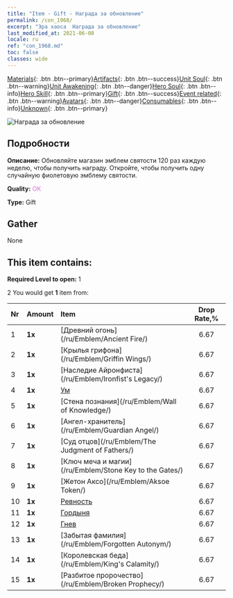 ```yaml
---
title: "Item - Gift - Награда за обновление"
permalink: /con_1968/
excerpt: "Эра хаоса  Награда за обновление"
last_modified_at: 2021-06-08
locale: ru
ref: "con_1968.md"
toc: false
classes: wide
---
```

 [Materials](/ItemsRU/){: .btn .btn--primary}[Artifacts](/ItemsRU/Artifacts/){: .btn .btn--success}[Unit Soul](/ItemsRU/UnitSoul/){: .btn .btn--warning}[Unit Awakening](/ItemsRU/UnitAwakening/){: .btn .btn--danger}[Hero Soul](/ItemsRU/HeroSoul/){: .btn .btn--info}[Hero Skill](/ItemsRU/HeroSkill/){: .btn .btn--primary}[Gift](/ItemsRU/Gift/){: .btn .btn--success}[Event related](/ItemsRU/Events/){: .btn .btn--warning}[Avatars](/ItemsRU/Avatars/){: .btn .btn--danger}[Consumables](/ItemsRU/Consumables/){: .btn .btn--info}[Unknown](/ItemsRU/Unknown/){: .btn .btn--primary}

 ![Награда за обновление](/images/t/shenghui_4.png)

## Подробности
 **Описание:** Обновляйте магазин эмблем святости 120 раз каждую неделю, чтобы получить награду. Откройте, чтобы получить одну случайную фиолетовую эмблему святости.

 **Quality:** <span style="color: #DA70D6">OK</span>

 **Type:** Gift

## Gather

  None

## This item contains:

 **Required Level to open:** 1

 2 You would get **1** item  from:

  | Nr | Amount |     Item    | Drop Rate,% |
  |:---|:-------|:------------|:---------:|
  | 1 |  **1x** | [Древний огонь](/ru/Emblem/Ancient Fire/) | 6.67 | 
  | 2 |  **1x** | [Крылья грифона](/ru/Emblem/Griffin Wings/) | 6.67 | 
  | 3 |  **1x** | [Наследие Айронфиста](/ru/Emblem/Ironfist's Legacy/) | 6.67 | 
  | 4 |  **1x** | [Ум](/ru/Emblem/Witness/) | 6.67 | 
  | 5 |  **1x** | [Стена познания](/ru/Emblem/Wall of Knowledge/) | 6.67 | 
  | 6 |  **1x** | [Ангел-хранитель](/ru/Emblem/Guardian Angel/) | 6.67 | 
  | 7 |  **1x** | [Суд отцов](/ru/Emblem/The Judgment of Fathers/) | 6.67 | 
  | 8 |  **1x** | [Ключ меча и магии](/ru/Emblem/Stone Key to the Gates/) | 6.67 | 
  | 9 |  **1x** | [Жетон Аксо](/ru/Emblem/Aksoe Token/) | 6.67 | 
  | 10 |  **1x** | [Ревность](/ru/Emblem/Jealousy/) | 6.67 | 
  | 11 |  **1x** | [Гордыня](/ru/Emblem/Arrogance/) | 6.67 | 
  | 12 |  **1x** | [Гнев](/ru/Emblem/Anger/) | 6.67 | 
  | 13 |  **1x** | [Забытая фамилия](/ru/Emblem/Forgotten Autonym/) | 6.67 | 
  | 14 |  **1x** | [Королевская беда](/ru/Emblem/King's Calamity/) | 6.67 | 
  | 15 |  **1x** | [Разбитое пророчество](/ru/Emblem/Broken Prophecy/) | 6.67 | 
